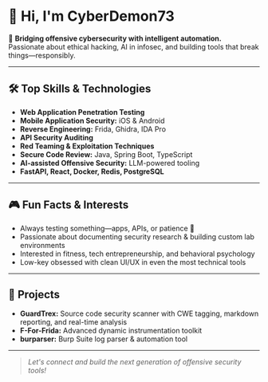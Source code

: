 # 👋 Hi, I'm CyberDemon73

🧬 **Bridging offensive cybersecurity with intelligent automation.**  
Passionate about ethical hacking, AI in infosec, and building tools that break things—responsibly.

---

## 🛠️ Top Skills & Technologies

- **Web Application Penetration Testing**
- **Mobile Application Security:** iOS & Android
- **Reverse Engineering:** Frida, Ghidra, IDA Pro
- **API Security Auditing**
- **Red Teaming & Exploitation Techniques**
- **Secure Code Review:** Java, Spring Boot, TypeScript
- **AI-assisted Offensive Security:** LLM-powered tooling
- **FastAPI, React, Docker, Redis, PostgreSQL**

---

## 🎮 Fun Facts & Interests

- Always testing something—apps, APIs, or patience 👾
- Passionate about documenting security research & building custom lab environments
- Interested in fitness, tech entrepreneurship, and behavioral psychology
- Low-key obsessed with clean UI/UX in even the most technical tools

---

## 🧩 Projects

- **GuardTrex:** Source code security scanner with CWE tagging, markdown reporting, and real-time analysis
- **F-For-Frida:** Advanced dynamic instrumentation toolkit
- **burparser:** Burp Suite log parser & automation tool

---

> _Let's connect and build the next generation of offensive security tools!_
